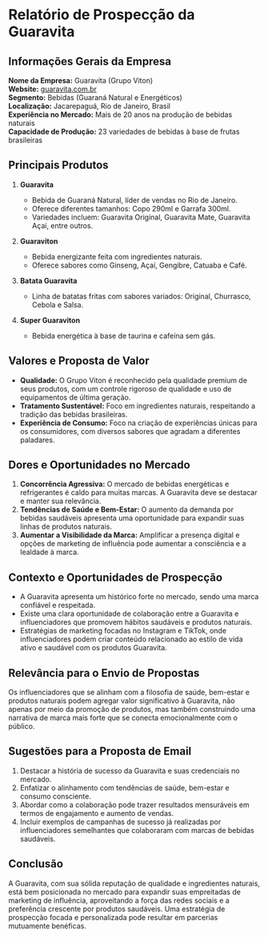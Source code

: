 # Relatório de Prospecção da Guaravita

## Informações Gerais da Empresa
**Nome da Empresa:** Guaravita (Grupo Viton)  
**Website:** [guaravita.com.br](http://www.guaravita.com.br)  
**Segmento:** Bebidas (Guaraná Natural e Energéticos)  
**Localização:** Jacarepaguá, Rio de Janeiro, Brasil  
**Experiência no Mercado:** Mais de 20 anos na produção de bebidas naturais  
**Capacidade de Produção:** 23 variedades de bebidas à base de frutas brasileiras

## Principais Produtos
1. **Guaravita**
   - Bebida de Guaraná Natural, líder de vendas no Rio de Janeiro.
   - Oferece diferentes tamanhos: Copo 290ml e Garrafa 300ml.
   - Variedades incluem: Guaravita Original, Guaravita Mate, Guaravita Açaí, entre outros.

2. **Guaraviton**
   - Bebida energizante feita com ingredientes naturais.
   - Oferece sabores como Ginseng, Açaí, Gengibre, Catuaba e Café.

3. **Batata Guaravita**
   - Linha de batatas fritas com sabores variados: Original, Churrasco, Cebola e Salsa.

4. **Super Guaraviton**
   - Bebida energética à base de taurina e cafeína sem gás.

## Valores e Proposta de Valor
- **Qualidade:** O Grupo Viton é reconhecido pela qualidade premium de seus produtos, com um controle rigoroso de qualidade e uso de equipamentos de última geração.
- **Tratamento Sustentável:** Foco em ingredientes naturais, respeitando a tradição das bebidas brasileiras.
- **Experiência de Consumo:** Foco na criação de experiências únicas para os consumidores, com diversos sabores que agradam a diferentes paladares.

## Dores e Oportunidades no Mercado
1. **Concorrência Agressiva:** O mercado de bebidas energéticas e refrigerantes é caldo para muitas marcas. A Guaravita deve se destacar e manter sua relevância.
2. **Tendências de Saúde e Bem-Estar:** O aumento da demanda por bebidas saudáveis apresenta uma oportunidade para expandir suas linhas de produtos naturais.
3. **Aumentar a Visibilidade da Marca:** Amplificar a presença digital e opções de marketing de influência pode aumentar a consciência e a lealdade à marca.

## Contexto e Oportunidades de Prospecção
- A Guaravita apresenta um histórico forte no mercado, sendo uma marca confiável e respeitada. 
- Existe uma clara oportunidade de colaboração entre a Guaravita e influenciadores que promovem hábitos saudáveis e produtos naturais.
- Estratégias de marketing focadas no Instagram e TikTok, onde influenciadores podem criar conteúdo relacionado ao estilo de vida ativo e saudável com os produtos Guaravita.

## Relevância para o Envio de Propostas
Os influenciadores que se alinham com a filosofia de saúde, bem-estar e produtos naturais podem agregar valor significativo à Guaravita, não apenas por meio da promoção de produtos, mas também construindo uma narrativa de marca mais forte que se conecta emocionalmente com o público.

## Sugestões para a Proposta de Email
1. Destacar a história de sucesso da Guaravita e suas credenciais no mercado.
2. Enfatizar o alinhamento com tendências de saúde, bem-estar e consumo consciente.
3. Abordar como a colaboração pode trazer resultados mensuráveis em termos de engajamento e aumento de vendas.
4. Incluir exemplos de campanhas de sucesso já realizadas por influenciadores semelhantes que colaboraram com marcas de bebidas saudáveis.

## Conclusão
A Guaravita, com sua sólida reputação de qualidade e ingredientes naturais, está bem posicionada no mercado para expandir suas empreitadas de marketing de influência, aproveitando a força das redes sociais e a preferência crescente por produtos saudáveis. Uma estratégia de prospecção focada e personalizada pode resultar em parcerias mutuamente benéficas.
